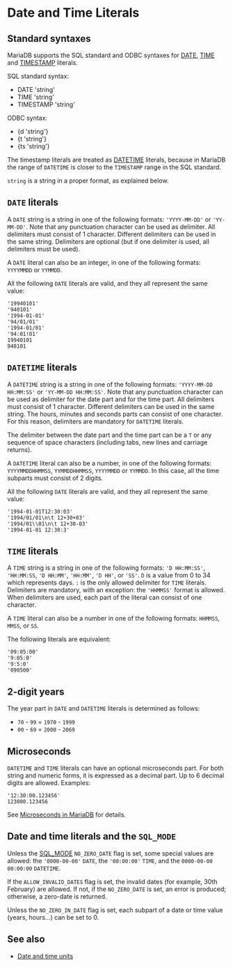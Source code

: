 
# Date and Time Literals


## Standard syntaxes


MariaDB supports the SQL standard and ODBC syntaxes for [DATE](../../data-types/date-and-time-data-types/date.md), [TIME](../../data-types/date-and-time-data-types/time.md) and [TIMESTAMP](../../data-types/date-and-time-data-types/timestamp.md) literals.


SQL standard syntax:


* DATE 'string'
* TIME 'string'
* TIMESTAMP 'string'


ODBC syntax:


* {d 'string'}
* {t 'string'}
* {ts 'string'}


The timestamp literals are treated as [DATETIME](../../data-types/date-and-time-data-types/datetime.md) literals, because in MariaDB the range of `DATETIME` is closer to the `TIMESTAMP` range in the SQL standard.


`string` is a string in a proper format, as explained below.


## `DATE` literals


A `DATE` string is a string in one of the following formats: `'YYYY-MM-DD'` or `'YY-MM-DD'`. Note that any punctuation character can be used as delimiter. All delimiters must consist of 1 character. Different delimiters can be used in the same string. Delimiters are optional (but if one delimiter is used, all delimiters must be used).


A `DATE` literal can also be an integer, in one of the following formats: `YYYYMMDD` or `YYMMDD`.


All the following `DATE` literals are valid, and they all represent the same value:


```
'19940101'
'940101'
'1994-01-01'
'94/01/01'
'1994-01/01'
'94:01!01'
19940101
940101
```

## `DATETIME` literals


A `DATETIME` string is a string in one of the following formats: `'YYYY-MM-DD HH:MM:SS'` or `'YY-MM-DD HH:MM:SS'`. Note that any punctuation character can be used as delimiter for the date part and for the time part. All delimiters must consist of 1 character. Different delimiters can be used in the same string. The hours, minutes and seconds parts can consist of one character. For this reason, delimiters are mandatory for `DATETIME` literals.


The delimiter between the date part and the time part can be a `T` or any sequence of space characters (including tabs, new lines and carriage returns).


A `DATETIME` literal can also be a number, in one of the following formats: `YYYYMMDDHHMMSS`, `YYMMDDHHMMSS`, `YYYYMMDD` or `YYMMDD`. In this case, all the time subparts must consist of 2 digits.


All the following `DATE` literals are valid, and they all represent the same value:


```
'1994-01-01T12:30:03'
'1994/01/01\n\t 12+30+03'
'1994/01\\01\n\t 12+30-03'
'1994-01-01 12:30:3'
```

## `TIME` literals


A `TIME` string is a string in one of the following formats: `'D HH:MM:SS'`, `'HH:MM:SS`, `'D HH:MM'`, `'HH:MM'`, `'D HH'`, or `'SS'`. `D` is a value from 0 to 34 which represents days. `:` is the only allowed delimiter for `TIME` literals. Delimiters are mandatory, with an exception: the `'HHMMSS'` format is allowed. When delimiters are used, each part of the literal can consist of one character.


A `TIME` literal can also be a number in one of the following formats: `HHMMSS`, `MMSS`, or `SS`.


The following literals are equivalent:


```
'09:05:00'
'9:05:0'
'9:5:0'
'090500'
```

## 2-digit years


The year part in `DATE` and `DATETIME` literals is determined as follows:


* `70` - `99` = `1970` - `1999`
* `00` - `69` = `2000` - `2069`


## Microseconds


`DATETIME` and `TIME` literals can have an optional microseconds part. For both string and numeric forms, it is expressed as a decimal part. Up to 6 decimal digits are allowed. Examples:


```
'12:30:00.123456'
123000.123456
```

See [Microseconds in MariaDB](../sql-statements/built-in-functions/date-time-functions/microseconds-in-mariadb.md) for details.


## Date and time literals and the `SQL_MODE`


Unless the [SQL_MODE](../../../server-management/variables-and-modes/sql-mode.md) `NO_ZERO_DATE` flag is set, some special values are allowed: the `'0000-00-00'` `DATE`, the `'00:00:00'` `TIME`, and the `0000-00-00 00:00:00` `DATETIME`.


If the `ALLOW_INVALID_DATES` flag is set, the invalid dates (for example, 30th February) are allowed. If not, if the `NO_ZERO_DATE` is set, an error is produced; otherwise, a zero-date is returned.


Unless the `NO_ZERO_IN_DATE` flag is set, each subpart of a date or time value (years, hours...) can be set to 0.


## See also


* [Date and time units](../sql-statements/built-in-functions/date-time-functions/date-and-time-units.md)

